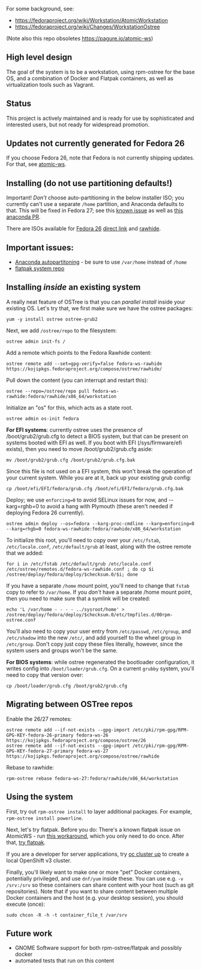 For some background, see:

 - https://fedoraproject.org/wiki/Workstation/AtomicWorkstation
 - https://fedoraproject.org/wiki/Changes/WorkstationOstree
 
(Note also this repo obsoletes https://pagure.io/atomic-ws)

High level design
-----------------

The goal of the system is to be a workstation, using
rpm-ostree for the base OS, and a combination of
Docker and Flatpak containers, as well as virtualization
tools such as Vagrant.

Status
------

This project is actively maintained and is ready for use
by sophisticated and interested users, but not ready
for widespread promotion.

Updates not currently generated for Fedora 26
--------------------------------------------------------

If you choose Fedora 26, note that Fedora is not currently
shipping updates.  For that, see [atomic-ws](https://pagure.io/atomic-ws).

Installing (do not use partitioning defaults!)
----------

Important!  *Don't* choose auto-partitioning in the below installer ISO; you
currently can't use a separate `/home` partition, and Anaconda defaults to that.
This will be fixed in Fedora 27; see
this [known issue](https://bugzilla.redhat.com/show_bug.cgi?id=1382873) as
well as [this anaconda PR](https://github.com/rhinstaller/anaconda/pull/1124).

There are ISOs available for [Fedora 26](https://kojipkgs.fedoraproject.org/compose/26/)
[direct link](https://kojipkgs.fedoraproject.org/compose//26/latest-Fedora-26/compose/Workstation/x86_64/iso/Fedora-Workstation-ostree-x86_64-26-1.5.iso)
and [rawhide](https://kojipkgs.fedoraproject.org/compose//rawhide/).

Important issues:
-----------------------

 - [Anaconda autopartitoning](https://github.com/rhinstaller/anaconda/issues/800) - be sure to use `/var/home` instead of `/home`
 - [flatpak system repo](https://github.com/flatpak/flatpak/issues/113#issuecomment-247022006)

Installing *inside* an existing system
---------------------------------------

A really neat feature of OSTree is that you can
*parallel install* inside your existing OS.  Let's try that, we
first make sure we have the ostree packages:

```
yum -y install ostree ostree-grub2
```

Next, we add `/ostree/repo` to the filesystem:
```
ostree admin init-fs /
```

Add a remote which points to the Fedora Rawhide content:
```
ostree remote add --set=gpg-verify=false fedora-ws-rawhide https://kojipkgs.fedoraproject.org/compose/ostree/rawhide/
```

Pull down the content (you can interrupt and restart this):
```
ostree --repo=/ostree/repo pull fedora-ws-rawhide:fedora/rawhide/x86_64/workstation
```

Initialize an "os" for this, which acts as a state root.
```
ostree admin os-init fedora
```

**For EFI systems**: currently ostree uses the presence of /boot/grub2/grub.cfg to detect a BIOS system,
but that can be present on systems booted with EFI as well. If you boot with EFI
(/sys/firmware/efi exists), then you need to move /boot/grub2/grub.cfg aside:
```
mv /boot/grub2/grub.cfg /boot/grub2/grub.cfg.bak
```
Since this file is not used on a EFI system, this won't break the operation of your current system. While you are at it, back up your existing grub config:
```
cp /boot/efi/EFI/fedora/grub.cfg /boot/efi/EFI/fedora/grub.cfg.bak
```

Deploy; we use `enforcing=0` to avoid SELinux issues for now, and --karg=rghb=0 to avoid a hang with Plymouth (these aren't needed if deploying Fedora 26 currently).
```
ostree admin deploy --os=fedora --karg-proc-cmdline --karg=enforcing=0 --karg=rhgb=0 fedora-ws-rawhide:fedora/rawhide/x86_64/workstation
```

To initialize this root, you'll need to copy over your `/etc/fstab`, `/etc/locale.conf`, `/etc/default/grub` at least, along with the ostree remote that we added:
```
for i in /etc/fstab /etc/default/grub /etc/locale.conf /etc/ostree/remotes.d/fedora-ws-rawhide.conf ; do cp $i /ostree/deploy/fedora/deploy/$checksum.0/$i; done
```
If you have a separate `/home` mount point, you'll need to change
that `fstab` copy to refer to `/var/home`. If you *don't* have a separate /home mount
point, then you need to make sure that a symlink will be created:
```
echo 'L /var/home - - - - ../sysroot/home' > /ostree/deploy/fedora/deploy/$checksum.0/etc/tmpfiles.d/00rpm-ostree.conf
```

You'll also need to copy your user entry from `/etc/passwd`, `/etc/group`,
and `/etc/shadow` into the new `/etc/`, and add yourself to the wheel group
in `/etc/group`. Don't copy just copy these files literally, however, since
the system users and groups won't be the same.

**For BIOS systems**: while ostree regenerated the bootloader configuration,
it writes config into `/boot/loader/grub.cfg`.  On a current `grubby`
system, you'll need to copy that version over:

```
cp /boot/loader/grub.cfg /boot/grub2/grub.cfg
```

Migrating between OSTree repos
-------------------------------------

Enable the 26/27 remotes:
```
ostree remote add --if-not-exists --gpg-import /etc/pki/rpm-gpg/RPM-GPG-KEY-fedora-26-primary fedora-ws-26 https://kojipkgs.fedoraproject.org/compose/ostree/26
ostree remote add --if-not-exists --gpg-import /etc/pki/rpm-gpg/RPM-GPG-KEY-fedora-27-primary fedora-ws-27 https://kojipkgs.fedoraproject.org/compose/ostree/rawhide
```
Rebase to rawhide:
```
rpm-ostree rebase fedora-ws-27:fedora/rawhide/x86_64/workstation
```
 
Using the system
--------------------

First, try out `rpm-ostree install` to layer additional packages.  For example,
`rpm-ostree install powerline`.

Next, let's try flatpak. Before you do: There's a known flatpak issue on
AtomicWS - run [this workaround](https://github.com/flatpak/flatpak/issues/113#issuecomment-247022006),
which you only need to do once. After that, [try flatpak](http://flatpak.org/apps.html).

If you are a developer for server applications,
try [oc cluster up](https://github.com/openshift/origin/blob/master/docs/cluster_up_down.md) to
create a local OpenShift v3 cluster.

Finally, you'll likely want to make one or more "pet" Docker containers,
potentially privileged, and use `dnf/yum` inside these. You can use e.g. `-v
/srv:/srv` so these containers can share content with your host (such as git
repositories). Note that if you want to share content between multiple Docker
containers and the host (e.g. your desktop session), you should execute (once):

```
sudo chcon -R -h -t container_file_t /var/srv
```

Future work
-----------

 - GNOME Software support for both rpm-ostree/flatpak and possibly docker
 - automated tests that run on this content

